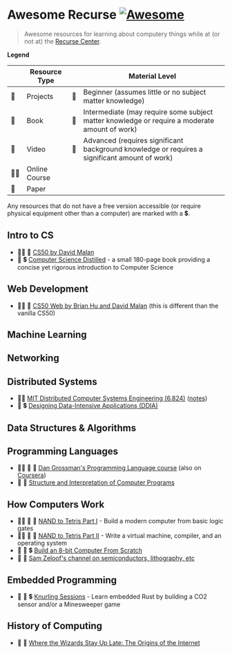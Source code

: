 # Awesome Recurse [![Awesome](https://awesome.re/badge.svg)](https://awesome.re)
> Awesome resources for learning about computery things while at (or not at) the [Recurse Center](recurse.com/).

**Legend**

|   | Resource Type | | Material Level |
| - | - | - | - |
| :hammer: | Projects | :turtle: | Beginner (assumes little or no subject matter knowledge) |
| :book: | Book       | :rabbit2: | Intermediate (may require some subject matter knowledge or require a moderate amount of work) |
| :movie_camera: | Video | :racehorse: | Advanced (requires significant background knowledge or requires a significant amount of work) |
| :teacher: | Online Course | | |
| :page_facing_up: | Paper | | |

Any resources that do not have a free version accessible (or require physical equipment other than a computer) are marked with a :heavy_dollar_sign:.

## Intro to CS

* :teacher: :movie_camera: [CS50 by David Malan](https://cs50.harvard.edu/college/2021/spring/)
* :book: :heavy_dollar_sign: [Computer Science Distilled](https://www.goodreads.com/book/show/34189798-computer-science-distilled) - a small 180-page book providing a concise yet rigorous introduction to Computer Science

## Web Development

* :teacher: :movie_camera: [CS50 Web by Brian Hu and David Malan](https://cs50.harvard.edu/web/2020/) (this is different than the vanilla CS50)

## Machine Learning

## Networking

## Distributed Systems

- :teacher: [MIT Distributed Computer Systems Engineering (6.824)](https://ocw.mit.edu/courses/electrical-engineering-and-computer-science/6-824-distributed-computer-systems-engineering-spring-2006/) ([notes](https://timilearning.com/tags/mit-6.824/))
- :book: :heavy_dollar_sign: [Designing Data-Intensive Applications (DDIA)](https://dataintensive.net/)

## Data Structures & Algorithms

## Programming Languages

- :teacher: :hammer: :rabbit2: [Dan Grossman's Programming Language course](https://courses.cs.washington.edu/courses/cse341/19sp/#all) (also on [Coursera](https://www.coursera.org/learn/programming-languages))
- :book: :turtle: [Structure and Interpretation of Computer Programs](https://web.mit.edu/alexmv/6.037/sicp.pdf)

## How Computers Work

- :teacher: :hammer: :turtle: [NAND to Tetris Part I](https://www.coursera.org/learn/build-a-computer) - Build a modern computer from basic logic gates
- :teacher: :hammer: :rabbit2: [NAND to Tetris Part II](https://www.coursera.org/learn/nand2tetris2) - Write a virtual machine, compiler, and an operating system
- :movie_camera: :hammer: :heavy_dollar_sign: [Build an 8-bit Computer From Scratch](https://eater.net/8bit)
- :movie_camera: :rabbit2: [Sam Zeloof's channel on semiconductors, lithography, etc](https://www.youtube.com/c/SamZeloof/videos)

## Embedded Programming

- :hammer: :rabbit2: :heavy_dollar_sign: [Knurling Sessions](https://ferrous-systems.com/blog/knurling-sessions-introduction/) - Learn embedded Rust by building a CO2 sensor and/or a Minesweeper game


## History of Computing
- :book: :turtle: [Where the Wizards Stay Up Late: The Origins of the Internet](https://www.simonandschuster.com/books/Where-Wizards-Stay-Up-Late/Katie-Hafner/9780684832678)

